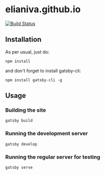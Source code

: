 # elianiva.github.io

[![Build Status](https://travis-ci.org/irrellia/irrellia.github.io.svg?branch=source)](https://travis-ci.org/irrellia/irrellia.github.io)

## Installation

As per usual, just do:

`npm install`

and don't forget to install gatsby-cli:

`npm install gatsby-cli -g`

## Usage

### Building the site

`gatsby build`

### Running the development server

`gatsby develop`

### Running the regular server for testing

`gatsby serve`

